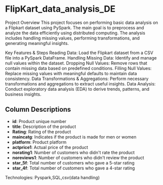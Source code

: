 # FlipKart_data_analysis_DE
Project Overview
This project focuses on performing basic data analysis on a Flipkart dataset using PySpark. The main goal is to preprocess and analyze the data efficiently using distributed computing. The analysis includes handling missing values, performing transformations, and generating meaningful insights.

Key Features & Steps
Reading Data: Load the Flipkart dataset from a CSV file into a PySpark DataFrame.
Handling Missing Data: Identify and manage null values within the dataset.
Dropping Null Values: Remove rows that contain missing data based on predefined conditions.
Filling Null Values: Replace missing values with meaningful defaults to maintain data consistency.
Data Transformations & Aggregations: Perform necessary transformations and aggregations to extract useful insights.
Data Analysis: Conduct exploratory data analysis (EDA) to derive trends, patterns, and business insights.

## Column Descriptions  
- **id**: Product unique number  
- **title**: Description of the product  
- **Rating**: Rating of the product  
- **maincatg**: Indicates if the product is made for men or women  
- **platform**: Product platform  
- **actprice1**: Actual price of the product  
- **norating1**: Number of customers who didn't rate the product  
- **noreviews1**: Number of customers who didn't review the product  
- **star_5f**: Total number of customers who gave a 5-star rating  
- **star_4f**: Total number of customers who gave a 4-star rating  


Technologies: Pyspark,SQL,csv(data handling)
